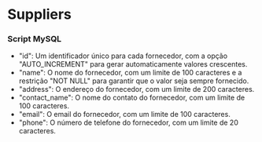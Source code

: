 # Suppliers

### Script MySQL

* "id": Um identificador único para cada fornecedor, com a opção "AUTO_INCREMENT" para gerar automaticamente valores crescentes.
* "name": O nome do fornecedor, com um limite de 100 caracteres e a restrição "NOT NULL" para garantir que o valor seja sempre fornecido.
* "address": O endereço do fornecedor, com um limite de 200 caracteres.
* "contact_name": O nome do contato do fornecedor, com um limite de 100 caracteres.
* "email": O email do fornecedor, com um limite de 100 caracteres.
* "phone": O número de telefone do fornecedor, com um limite de 20 caracteres.